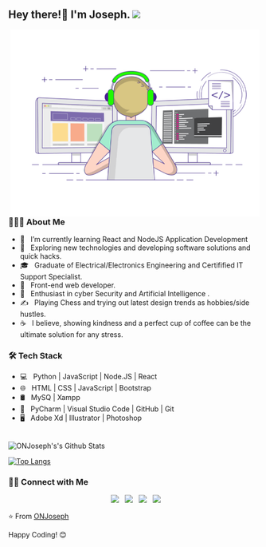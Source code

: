 <h2> Hey there!👋 I'm Joseph. <img src="https://github.com/souvikguria98/souvikguria98/blob/master/Hi.gif" width="25"></h2>
<img align="right" alt="GIF" src="https://raw.githubusercontent.com/devSouvik/devSouvik/master/gif3.gif" width="500"/>

<h3> 👨🏻‍💻 About Me </h3>

- 🔭 &nbsp; I’m currently learning React and NodeJS Application Development
- 🤔 &nbsp; Exploring new technologies and developing software solutions and quick hacks.
- 🎓 &nbsp; Graduate of Electrical/Electronics Engineering and Certifified IT Support Specialist.
- 💼 &nbsp; Front-end web developer.
- 🌱 &nbsp; Enthusiast in cyber Security and Artificial Intelligence .
- ✍️ &nbsp; Playing Chess and trying out latest design trends as hobbies/side hustles.
- ☕ &nbsp; I believe, showing kindness and a perfect cup of coffee can be the ultimate solution for any stress. 

<h3>🛠 Tech Stack</h3>

- 💻 &nbsp; Python | JavaScript | Node.JS | React   
- 🌐 &nbsp; HTML | CSS | JavaScript | Bootstrap 
- 🛢 &nbsp; MySQ | Xampp
- 🔧 &nbsp; PyCharm | Visual Studio Code | GitHub | Git
- 🖥 &nbsp; Adobe Xd | Illustrator | Photoshop

<br>

<img align="center" src="https://github-readme-stats.vercel.app/api?username=ONJoseph&include_all_commits=true&count_private=true&show_icons=true&line_height=20&title_color=7A7ADB&icon_color=2234AE&text_color=D3D3D3&bg_color=0,000000,130F40" alt="ONJoseph's's Github Stats">

</br>

[![Top Langs](https://github-readme-stats.vercel.app/api/top-langs/?username=ONJoseph&layout=compact&text_color=daf7dc&bg_color=151515)](https://github.com/ONJoseph/github-readme-stats)


<h3> 🤝🏻 Connect with Me </h3>

<p align="center">
&nbsp; <a href="https://twitter.com/ONJCodes" target="_blank" rel="noopener noreferrer"><img src="https://img.icons8.com/plasticine/100/000000/twitter.png" width="50" /></a>  
&nbsp; <a href="#" target="_blank" rel="noopener noreferrer"><img src="https://img.icons8.com/plasticine/100/000000/instagram-new.png" width="50" /></a>  
&nbsp; <a href="https://www.linkedin.com/in/o-n-joseph-ba8425147/" target="_blank" rel="noopener noreferrer"><img src="https://img.icons8.com/plasticine/100/000000/linkedin.png" width="50" /></a>
&nbsp; <a href="mailto:on.josehinfo@gmail.com" target="_blank" rel="noopener noreferrer"><img src="https://img.icons8.com/plasticine/100/000000/gmail.png"  width="50" /></a>
</p>

⭐️ From [ONJoseph](https://github.com/ONJoseph)

Happy Coding! 😊

<div align="center">
